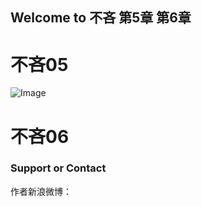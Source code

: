 ## Welcome to 不吝 第5章 第6章

# 不吝05
![Image](https://xiaochengxv-tuchuang.oss-cn-beijing.aliyuncs.com/linshi不吝05.jpg)

# 不吝06



### Support or Contact

作者新浪微博：
